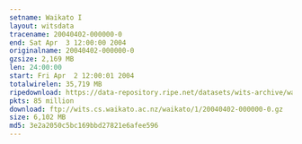 ```yaml
---
setname: Waikato I
layout: witsdata
tracename: 20040402-000000-0
end: Sat Apr  3 12:00:00 2004
originalname: 20040402-000000-0
gzsize: 2,169 MB
len: 24:00:00
start: Fri Apr  2 12:00:01 2004
totalwirelen: 35,719 MB
ripedownload: https://data-repository.ripe.net/datasets/wits-archive/waikato/1/20040402-000000-0.gz
pkts: 85 million
download: ftp://wits.cs.waikato.ac.nz/waikato/1/20040402-000000-0.gz
size: 6,102 MB
md5: 3e2a2050c5bc169bbd27821e6afee596
---
```

